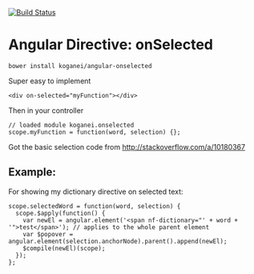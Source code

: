 [![Build Status](https://travis-ci.org/koganei/angular-onselected.svg?branch=master)](https://travis-ci.org/koganei/angular-onselected)

# Angular Directive: onSelected

    bower install koganei/angular-onselected

Super easy to implement

    <div on-selected="myFunction"></div>

Then in your controller
    
    // loaded module koganei.onselected
    scope.myFunction = function(word, selection) {};

Got the basic selection code from http://stackoverflow.com/a/10180367

## Example:

For showing my dictionary directive on selected text:

    scope.selectedWord = function(word, selection) {
      scope.$apply(function() {
        var newEl = angular.element('<span nf-dictionary="' + word + '">test</span>'); // applies to the whole parent element
        var $popover = angular.element(selection.anchorNode).parent().append(newEl);
        $compile(newEl)(scope);
      });
    };
